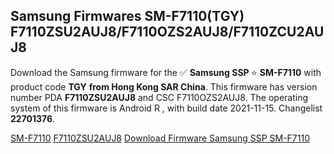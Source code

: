 <h2>Samsung Firmwares SM-F7110(TGY) F7110ZSU2AUJ8/F7110OZS2AUJ8/F7110ZCU2AUJ8</h2>
Download the Samsung firmware for the ✅ <strong>Samsung SSP </strong> ⭐ <strong>SM-F7110</strong> with product code <strong>TGY</strong> <strong> from Hong Kong SAR China</strong>. This firmware has version number PDA <strong>F7110ZSU2AUJ8</strong> and CSC F7110OZS2AUJ8. The operating system of this firmware is Android R , with build date 2021-11-15. Changelist <strong>22701376</strong>.


[SM-F7110](https://samfirm.shop/samsung/model/SM-F7110)
[F7110ZSU2AUJ8](https://samfirm.shop/samsung/pda/F7110ZSU2AUJ8)
[Download Firmware Samsung SSP SM-F7110](https://samfirm.shop/samsung/firmware/474285)
